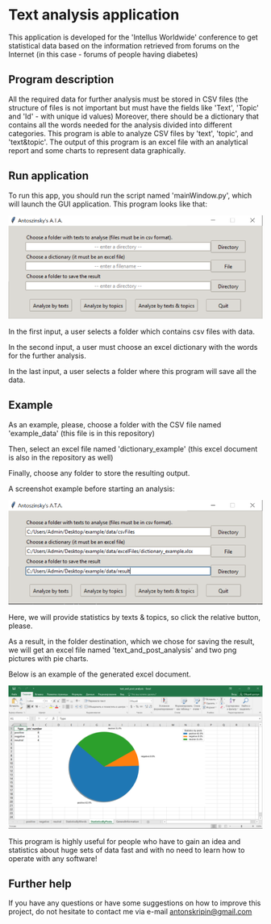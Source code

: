 # Text analysis application

This application is developed for the 'Intellus Worldwide' conference to get statistical data based on the information retrieved from forums on the Internet (in this case - forums of people having diabetes)


## Program description

All the required data for further analysis must be stored in CSV files (the structure of files is not important but must have the fields like 'Text', 'Topic' and 'Id' - with unique id values)
Moreover, there should be a dictionary that contains all the words needed for the analysis divided into different categories.
This program is able to analyze CSV files by 'text', 'topic', and 'text&topic'.
The output of this program is an excel file with an analytical report and some charts to represent data graphically.


## Run application
To run this app, you should run the script named 'mainWindow.py', which will launch the GUI application.
This program looks like that:

![alt text](main_window.png)

In the first input, a user selects a folder which contains csv files with data.

In the second input, a user must choose an excel dictionary with the words for the further analysis.

In the last input, a user selects a folder where this program will save all the data.

## Example

As an example, please, choose a folder with the CSV file named 'example_data' (this file is in this repository)

Then, select an excel file named 'dictionary_example' (this excel document is also in the repository as well)

Finally, choose any folder to store the resulting output.

A screenshot example before starting an analysis:

![alt text](launching_example.png)

Here, we will provide statistics by texts & topics, so click the relative button, please.

As a result, in the folder destination, which we chose for saving the result, we will get an excel file named 'text_and_post_analysis' and two png pictures with pie charts.

Below is an example of the generated excel document.

![alt text](output_example.png)

This program is highly useful for people who have to gain an idea and statistics about huge sets of data fast and with no need to learn how to operate with any software!


## Further help
If you have any questions or have some suggestions on how to improve this project, do not hesitate to contact me via e-mail antonskripin@gmail.com
